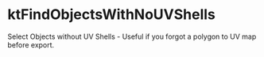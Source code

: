 # ktFindObjectsWithNoUVShells
Select Objects without UV Shells - Useful if you forgot a polygon to UV map before export.
